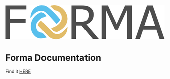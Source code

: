 ![Forma Logo](/src/forma-logo.svg)

# Forma Documentation

Find it [HERE](https://ai-forma.github.io/forma-docs/intro.html)

